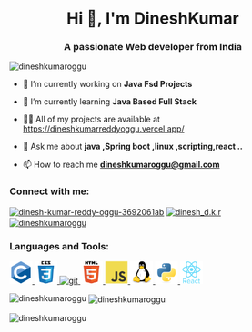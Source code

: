 <h1 align="center">Hi 👋, I'm DineshKumar</h1>
<h3 align="center">A passionate Web developer from India</h3>

<p align="left"> <img src="https://komarev.com/ghpvc/?username=dineshkumaroggu&label=Profile%20views&color=0e75b6&style=flat" alt="dineshkumaroggu" /> </p>

- 🔭 I’m currently working on **Java Fsd Projects**

- 🌱 I’m currently learning **Java Based Full Stack**

- 👨‍💻 All of my projects are available at https://dineshkumarreddyoggu.vercel.app/

- 💬 Ask me about **java ,Spring boot ,linux ,scripting,react ..**

- 📫 How to reach me **dineshkumaroggu@gmail.com**

<h3 align="left">Connect with me:</h3>
<p align="left">
<a href="https://linkedin.com/in/dinesh-kumar-reddy-oggu-3692061ab" target="blank"><img align="center" src="https://raw.githubusercontent.com/rahuldkjain/github-profile-readme-generator/master/src/images/icons/Social/linked-in-alt.svg" alt="dinesh-kumar-reddy-oggu-3692061ab" height="30" width="40" /></a>
<a href="https://instagram.com/dinesh_d.k.r" target="blank"><img align="center" src="https://raw.githubusercontent.com/rahuldkjain/github-profile-readme-generator/master/src/images/icons/Social/instagram.svg" alt="dinesh_d.k.r" height="30" width="40" /></a>
<a href="https://www.hackerrank.com/dineshkumaroggu" target="blank"><img align="center" src="https://raw.githubusercontent.com/rahuldkjain/github-profile-readme-generator/master/src/images/icons/Social/hackerrank.svg" alt="dineshkumaroggu" height="30" width="40" /></a>
</p>

<h3 align="left">Languages and Tools:</h3>
<p align="left"> <a href="https://www.cprogramming.com/" target="_blank"> <img src="https://raw.githubusercontent.com/devicons/devicon/master/icons/c/c-original.svg" alt="c" width="40" height="40"/> </a> <a href="https://www.w3schools.com/css/" target="_blank"> <img src="https://raw.githubusercontent.com/devicons/devicon/master/icons/css3/css3-original-wordmark.svg" alt="css3" width="40" height="40"/> </a> <a href="https://git-scm.com/" target="_blank"> <img src="https://www.vectorlogo.zone/logos/git-scm/git-scm-icon.svg" alt="git" width="40" height="40"/> </a> <a href="https://www.w3.org/html/" target="_blank"> <img src="https://raw.githubusercontent.com/devicons/devicon/master/icons/html5/html5-original-wordmark.svg" alt="html5" width="40" height="40"/> </a> <a href="https://developer.mozilla.org/en-US/docs/Web/JavaScript" target="_blank"> <img src="https://raw.githubusercontent.com/devicons/devicon/master/icons/javascript/javascript-original.svg" alt="javascript" width="40" height="40"/> </a> <a href="https://www.linux.org/" target="_blank"> <img src="https://raw.githubusercontent.com/devicons/devicon/master/icons/linux/linux-original.svg" alt="linux" width="40" height="40"/> </a> <a href="https://www.python.org" target="_blank"> <img src="https://raw.githubusercontent.com/devicons/devicon/master/icons/python/python-original.svg" alt="python" width="40" height="40"/> </a> <a href="https://reactjs.org/" target="_blank"> <img src="https://raw.githubusercontent.com/devicons/devicon/master/icons/react/react-original-wordmark.svg" alt="react" width="40" height="40"/> </a> </p>

<p><img align="left" src="https://github-readme-stats.vercel.app/api/top-langs?username=dineshkumaroggu&show_icons=true&locale=en&layout=compact&theme=dark" alt="dineshkumaroggu" /></p>

<p>&nbsp;<img align="center" src="https://github-readme-stats.vercel.app/api?username=dineshkumaroggu&show_icons=true&locale=en&theme=dark" alt="dineshkumaroggu" /></p>

<p><img align="center" src="https://github-readme-streak-stats.herokuapp.com/?user=dineshkumaroggu&theme=dark" alt="dineshkumaroggu" /></p>

